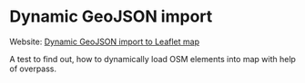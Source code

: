 # Dynamic GeoJSON import
Website: [Dynamic GeoJSON import to Leaflet map](https://rene78.github.io/Dynamic-GeoJSON-import-to-Leaflet-map/)

A test to find out, how to dynamically load OSM elements into map with help of overpass.

